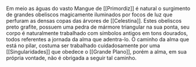 Em meio as águas do vasto Mangue de [[Primordiz]] é natural o surgimento de grandes obeliscos magicamente iluminados por focos de luz que perfuram as densas copas das árvores de [[Celestina]].
Estes obeliscos preto grafite, possuem uma pedra de mármore triangular na sua ponta, seu corpo é naturalmente trabalhado com símbolos antigos em tons dourados, todos referentes a jornada da alma que adentra-lo.
O caminho da alma que está no pilar, costuma ser trabalhado cuidadosamente por uma [[Singularidades]] que obedece o [[Grande Plano]], porém a alma, em sua própria vontade, não é obrigada a seguir tal caminho.
